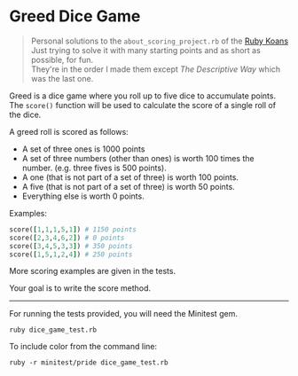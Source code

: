 # Greed Dice Game

> Personal solutions to the `about_scoring_project.rb` of the [Ruby Koans](http://www.rubykoans.com)    
> Just trying to solve it with many starting points and as short as possible, for fun.    
> They're in the order I made them except _The Descriptive Way_ which was the last one.

Greed is a dice game where you roll up to five dice to accumulate points. 
The `score()` function will be used to calculate the score of a single roll of the dice.

A greed roll is scored as follows:

* A set of three ones is 1000 points
* A set of three numbers (other than ones) is worth 100 times the    
  number. (e.g. three fives is 500 points).
* A one (that is not part of a set of three) is worth 100 points.
* A five (that is not part of a set of three) is worth 50 points.
* Everything else is worth 0 points.

Examples:

```ruby
score([1,1,1,5,1]) # 1150 points
score([2,3,4,6,2]) # 0 points
score([3,4,5,3,3]) # 350 points
score([1,5,1,2,4]) # 250 points
```

More scoring examples are given in the tests.

Your goal is to write the score method.

* * * *

For running the tests provided, you will need the Minitest gem.

    ruby dice_game_test.rb

To include color from the command line:

    ruby -r minitest/pride dice_game_test.rb
